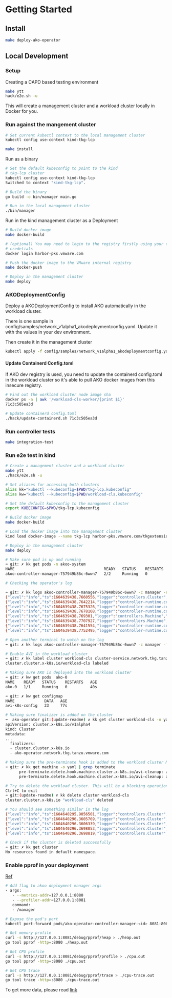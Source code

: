 # Getting Started

## Install

```bash
make deploy-ako-operator
```

## Local Development

### Setup

Creating a CAPD based testing environment

```bash
make ytt
hack/e2e.sh -u
```

This will create a management cluster and a workload cluster locally in Docker
for you.

### Run against the mangement cluster

```bash
# Set current kubectl context to the local management cluster
kubectl config use-context kind-tkg-lcp

make install

```

Run as a binary

```bash
# Set the default kubeconfig to point to the kind
# tkg-lcp cluster
kubectl config use-context kind-tkg-lcp
Switched to context "kind-tkg-lcp".

# Build the binary
go build -o bin/manager main.go

# Run in the local management cluster
./bin/manager
```

Run in the kind management cluster as a Deployment

```bash
# Build docker image
make docker-build

# (optional) You may need to login to the registry firstly using your company
# credetials
docker login harbor-pks.vmware.com

# Push the docker image to the VMware internal registry
make docker-push

# Deploy in the management cluster
make deploy
```

### AKODeploymentConfig

Deploy a AKODeploymentConfig to install AKO automatically in the
workload cluster.

There is one sample in config/samples/network_v1alpha1_akodeploymentconfig.yaml.
Update it with the values in your dev environment.

Then create it in the management cluster

```bash
kubectl apply -f config/samples/network_v1alpha1_akodeploymentconfig.yaml
```

#### Update Containerd Config.toml

If AKO dev registry is used, you need to update the containerd config.toml in
the workload cluster so it's able to pull AKO docker images from this insecure
registry.

```bash
# Find out the workload cluster node image sha
docker ps -a | awk '/workload-cls-worker/{print $1}'
71c3c505ea3d

# Update containerd config.toml
./hack/update-containerd.sh 71c3c505ea3d
```

### Run controller tests

```bash
make integration-test
```

### Run e2e test in kind

```bash
# Create a management cluster and a workload cluster
make ytt
./hack/e2e.sh -u

# Set aliases for accessing both clusters
alias kk="kubectl --kubeconfig=$PWD/tkg-lcp.kubeconfig"
alias kw="kubectl --kubeconfig=$PWD/workload-cls.kubeconfig"

# Set the default kubeconfig to the management cluster
export KUBECONFIG=$PWD/tkg-lcp.kubeconfig

# Build docker image
make docker-build

# Load the docker image into the management cluster
kind load docker-image --name tkg-lcp harbor-pks.vmware.com/tkgextensions/tkg-networking/tanzu-ako-operator:dev

# Deploy in the management cluster
make deploy

# Make sure pod is up and running
➜ git: ✗ kk get pods -n akoo-system
NAME                                       READY   STATUS    RESTARTS   AGE
akoo-controller-manager-757949b86c-6wwn7   2/2     Running   0          3s

# Checking the operator's log

➜ git: ✗ kk logs akoo-controller-manager-757949b86c-6wwn7 -c manager -n akoo-system | tail -n 10
{"level":"info","ts":1604639438.7660556,"logger":"controllers.Cluster","msg":"cluster doesn't have AVI enabled, skip reconciling","Cluster":"default/workload-cls"}
{"level":"info","ts":1604639438.7642214,"logger":"controller-runtime.controller","msg":"Starting EventSource","controller":"machine","source":"kind source: /, Kind="}
{"level":"info","ts":1604639438.7675326,"logger":"controller-runtime.controller","msg":"Starting Controller","controller":"machine"}
{"level":"info","ts":1604639438.7678108,"logger":"controller-runtime.controller","msg":"Starting workers","controller":"machine","worker count":1}
{"level":"info","ts":1604639438.769301,"logger":"controllers.Machine","msg":"Cluster doesn't have AVI enabled, skip reconciling","Machine":"default/workload-cls-worker-0-85c7655bb4-vq6c9","Cluster":"default/workload-cls"}
{"level":"info","ts":1604639438.7707927,"logger":"controllers.Machine","msg":"Cluster doesn't have AVI enabled, skip reconciling","Machine":"default/workload-cls-controlplane-0-4bsrd","Cluster":"default/workload-cls"}
{"level":"info","ts":1604639438.7641554,"logger":"controller-runtime.controller","msg":"Starting Controller","controller":"akodeploymentconfig"}
{"level":"info","ts":1604639438.7752495,"logger":"controller-runtime.controller","msg":"Starting workers","controller":"akodeploymentconfig","worker count":1}

# Open another terminal to watch on the log
➜ git: ✗ kk logs akoo-controller-manager-757949b86c-6wwn7 -c manager -f -n akoo-system

# Enable AVI in the workload cluster
➜ git: ✗ kk label cluster workload-cls cluster-service.network.tkg.tanzu.vmware.com/avi=""
cluster.cluster.x-k8s.io/workload-cls labeled

# Making sure AKO is deployed into the workload cluster
➜ git: ✗ kw get pods  ako-0
NAME    READY   STATUS    RESTARTS   AGE
ako-0   1/1     Running   0          40s

➜ git: ✗ kw get configmap
NAME             DATA   AGE
avi-k8s-config   23     77s

# Making sure finalizer is added on the cluster
➜  ako-operator git:(update-readme) ✗ kk get cluster workload-cls -o yaml  | head
apiVersion: cluster.x-k8s.io/v1alpha4
kind: Cluster
metadata:
...
  finalizers:
  - cluster.cluster.x-k8s.io
  - ako-operator.network.tkg.tanzu.vmware.com

# Making sure the pre-terminate hook is added to the workload cluster Machines
➜ git: ✗ kk get machine -o yaml | grep terminate
      pre-terminate.delete.hook.machine.cluster.x-k8s.io/avi-cleanup: ako-operator
      pre-terminate.delete.hook.machine.cluster.x-k8s.io/avi-cleanup: ako-operator

# Try to delete the workload cluster. This will be a blocking operation, so hit
Ctrl+C to exit
➜ git:(update-readme) ✗ kk delete cluster workload-cls
cluster.cluster.x-k8s.io "workload-cls" deleted

# You should see something similar in the log
{"level":"info","ts":1604640295.9056501,"logger":"controllers.Cluster","msg":"Handling deleted Cluster","Cluster":"default/workload-cls"}
{"level":"info","ts":1604640296.3605769,"logger":"controllers.Cluster","msg":"Found AKO Configmap","Cluster":"default/workload-cls","deleteConfig":"false"}
{"level":"info","ts":1604640296.3606339,"logger":"controllers.Cluster","msg":"Updating deleteConfig in AKO's ConfigMap","Cluster":"default/workload-cls"}
{"level":"info","ts":1604640296.3698053,"logger":"controllers.Cluster","msg":"AKO finished cleanup, updating Cluster condition","Cluster":"default/workload-cls"}
{"level":"info","ts":1604640296.3698819,"logger":"controllers.Cluster","msg":"Removing finalizer","Cluster":"default/workload-cls","finalizer":"ako-operator.network.tkg.tanzu.vmware.com"}

# Check if the cluster is deleted successfully
➜ git: ✗ kk get cluster
No resources found in default namespace.
```

### Enable pprof in your deployment

[Ref](https://gist.github.com/slok/33dad1d0d0bae07977e6d32bcc010188)

```bash
# Add flag to akoo deployment manager args
- args:
   - --metrics-addr=127.0.0.1:8080
   - --profiler-addr=127.0.0.1:8081
   command:
   - /manager
```

```bash
# Expose the pod's port
kubectl port-forward pods/ako-operator-controller-manager-<id> 8081:8081 -n tkg-system-networking
```

```bash
# Get memory profile
curl -s http://127.0.0.1:8081/debug/pprof/heap > ./heap.out
go tool pprof -http=:8080 ./heap.out
```

```bash
# Get CPU profile
curl -s http://127.0.0.1:8081/debug/pprof/profile > ./cpu.out
go tool pprof -http=:8080 ./cpu.out
```

```bash
# Get CPU trace
curl -s http://127.0.0.1:8081/debug/pprof/trace > ./cpu-trace.out
go tool trace -http=:8080 ./cpu-trace.out
```

To get more data, please read [link](https://jvns.ca/blog/2017/09/24/profiling-go-with-pprof/)
